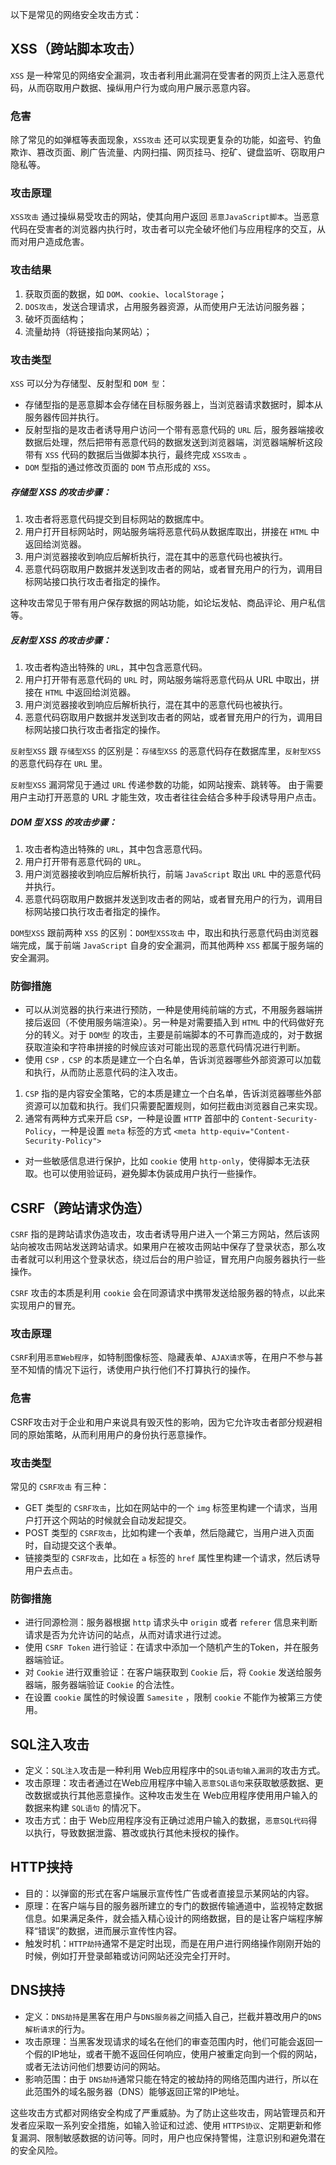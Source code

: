 以下是常见的网络安全攻击方式：
## XSS（跨站脚本攻击）
`XSS` 是一种常见的网络安全漏洞，攻击者利用此漏洞在受害者的网页上注入恶意代码，从而窃取用户数据、操纵用户行为或向用户展示恶意内容。
### 危害
除了常见的如弹框等表面现象，`XSS攻击` 还可以实现更复杂的功能，如盗号、钓鱼欺诈、篡改页面、刷广告流量、内网扫描、网页挂马、挖矿、键盘监听、窃取用户隐私等。
### 攻击原理
`XSS攻击` 通过操纵易受攻击的网站，使其向用户返回 `恶意JavaScript脚本`。当恶意代码在受害者的浏览器内执行时，攻击者可以完全破坏他们与应用程序的交互，从而对用户造成危害。
### 攻击结果
1. 获取页面的数据，如 `DOM`、`cookie`、`localStorage`；
2. `DOS攻击`，发送合理请求，占用服务器资源，从而使用户无法访问服务器；
3. 破坏页面结构；
4. 流量劫持（将链接指向某网站）；
### 攻击类型
`XSS` 可以分为存储型、反射型和 `DOM 型`：
* 存储型指的是恶意脚本会存储在目标服务器上，当浏览器请求数据时，脚本从服务器传回并执行。
* 反射型指的是攻击者诱导用户访问一个带有恶意代码的 `URL` 后，服务器端接收数据后处理，然后把带有恶意代码的数据发送到浏览器端，浏览器端解析这段带有 `XSS` 代码的数据后当做脚本执行，最终完成 `XSS攻击` 。 
* `DOM` 型指的通过修改页面的 `DOM` 节点形成的 `XSS`。

##### 存储型 XSS 的攻击步骤： 
1. 攻击者将恶意代码提交到⽬标⽹站的数据库中。 
2. ⽤户打开⽬标⽹站时，⽹站服务端将恶意代码从数据库取出，拼接在 `HTML` 中返回给浏览器。 
3. ⽤户浏览器接收到响应后解析执⾏，混在其中的恶意代码也被执⾏。 
4. 恶意代码窃取⽤户数据并发送到攻击者的⽹站，或者冒充⽤户的⾏为，调⽤⽬标⽹站接⼝执⾏攻击者指定的操作。 

这种攻击常⻅于带有⽤户保存数据的⽹站功能，如论坛发帖、商品评论、⽤户私信等。

##### 反射型 XSS 的攻击步骤： 
1. 攻击者构造出特殊的 `URL`，其中包含恶意代码。 
2. ⽤户打开带有恶意代码的 `URL` 时，⽹站服务端将恶意代码从 URL 中取出，拼接在 `HTML` 中返回给浏览器。 
3. ⽤户浏览器接收到响应后解析执⾏，混在其中的恶意代码也被执⾏。 
4. 恶意代码窃取⽤户数据并发送到攻击者的⽹站，或者冒充⽤户的⾏为，调⽤⽬标⽹站接⼝执⾏攻击者指定的操作。 

`反射型XSS` 跟 `存储型XSS` 的区别是：`存储型XSS` 的恶意代码存在数据库⾥，`反射型XSS` 的恶意代码存在 `URL` ⾥。 

`反射型XSS` 漏洞常⻅于通过 `URL` 传递参数的功能，如⽹站搜索、跳转等。 由于需要⽤户主动打开恶意的 URL 才能⽣效，攻击者往往会结合多种⼿段诱导⽤户点击。  

##### DOM 型 XSS 的攻击步骤： 
1. 攻击者构造出特殊的 `URL`，其中包含恶意代码。 
2. ⽤户打开带有恶意代码的 `URL`。 
3. ⽤户浏览器接收到响应后解析执⾏，前端 `JavaScript` 取出 `URL` 中的恶意代码并执⾏。 
4. 恶意代码窃取⽤户数据并发送到攻击者的⽹站，或者冒充⽤户的⾏为，调⽤⽬标⽹站接⼝执⾏攻击者指定的操作。 

`DOM型XSS` 跟前两种 `XSS` 的区别：`DOM型XSS攻击` 中，取出和执⾏恶意代码由浏览器端完成，属于前端 `JavaScript` ⾃身的安全漏洞，⽽其他两种 `XSS` 都属于服务端的安全漏洞。 

### 防御措施
* 可以从浏览器的执行来进行预防，一种是使用纯前端的方式，不用服务器端拼接后返回（不使用服务端渲染）。另一种是对需要插入到 `HTML` 中的代码做好充分的转义。对于 `DOM型` 的攻击，主要是前端脚本的不可靠而造成的，对于数据获取渲染和字符串拼接的时候应该对可能出现的恶意代码情况进行判断。
* 使用 `CSP` `，CSP` 的本质是建立一个白名单，告诉浏览器哪些外部资源可以加载和执行，从而防止恶意代码的注入攻击。
1. `CSP` 指的是内容安全策略，它的本质是建立一个白名单，告诉浏览器哪些外部资源可以加载和执行。我们只需要配置规则，如何拦截由浏览器自己来实现。
2. 通常有两种方式来开启 `CSP`，一种是设置 `HTTP` 首部中的 `Content-Security-Policy`，一种是设置 `meta` 标签的方式 `<meta http-equiv="Content-Security-Policy">`
* 对一些敏感信息进行保护，比如 `cookie` 使用 `http-only`，使得脚本无法获取。也可以使用验证码，避免脚本伪装成用户执行一些操作。
  
## CSRF（跨站请求伪造）
`CSRF` 指的是跨站请求伪造攻击，攻击者诱导用户进入一个第三方网站，然后该网站向被攻击网站发送跨站请求。如果用户在被攻击网站中保存了登录状态，那么攻击者就可以利用这个登录状态，绕过后台的用户验证，冒充用户向服务器执行一些操作。

`CSRF` 攻击的本质是利用 `cookie` 会在同源请求中携带发送给服务器的特点，以此来实现用户的冒充。
### 攻击原理
`CSRF`利用`恶意Web程序`，如特制图像标签、隐藏表单、`AJAX请求`等，在用户不参与甚至不知情的情况下运行，诱使用户执行他们不打算执行的操作。
### 危害
CSRF攻击对于企业和用户来说具有毁灭性的影响，因为它允许攻击者部分规避相同的原始策略，从而利用用户的身份执行恶意操作。
### 攻击类型
常见的 `CSRF攻击` 有三种：
* GET 类型的 `CSRF攻击`，比如在网站中的一个 `img` 标签里构建一个请求，当用户打开这个网站的时候就会自动发起提交。
* POST 类型的 `CSRF攻击`，比如构建一个表单，然后隐藏它，当用户进入页面时，自动提交这个表单。
* 链接类型的 `CSRF攻击`，比如在 `a` 标签的 `href` 属性里构建一个请求，然后诱导用户去点击。
### 防御措施
* 进行同源检测：服务器根据 `http` 请求头中 `origin` 或者 `referer` 信息来判断请求是否为允许访问的站点，从而对请求进行过滤。
* 使用 `CSRF Token` 进行验证：在请求中添加一个随机产生的Token，并在服务器端验证。
* 对 `Cookie` 进行双重验证：在客户端获取到 `Cookie` 后，将 `Cookie` 发送给服务器端，服务器端验证 `Cookie` 的合法性。
* 在设置 `cookie` 属性的时候设置 `Samesite` ，限制 `cookie` 不能作为被第三方使用。

## SQL注入攻击
* 定义：`SQL注入`攻击是一种利用 Web应用程序中的`SQL语句输入漏洞`的攻击方式。
* 攻击原理：攻击者通过在Web应用程序中输入`恶意SQL语句`来获取敏感数据、更改数据或执行其他恶意操作。这种攻击发生在 Web应用程序使用用户输入的数据来构建 `SQL语句` 的情况下。
* 攻击方式：由于 Web应用程序没有正确过滤用户输入的数据，`恶意SQL代码`得以执行，导致数据泄露、篡改或执行其他未授权的操作。
  
## HTTP挟持
* 目的：以弹窗的形式在客户端展示宣传性广告或者直接显示某网站的内容。
* 原理：在客户端与目的服务器所建立的专门的数据传输通道中，监视特定数据信息。如果满足条件，就会插入精心设计的网络数据，目的是让客户端程序解释“错误”的数据，进而展示宣传性内容。
* 触发时机：`HTTP劫持`通常不是定时出现，而是在用户进行网络操作刚刚开始的时候，例如打开登录邮箱或访问网站还没完全打开时。

## DNS挟持
* 定义：`DNS劫持`是黑客在用户与`DNS服务器`之间插入自己，拦截并篡改用户的`DNS解析请求`的行为。
* 攻击原理：当黑客发现请求的域名在他们的审查范围内时，他们可能会返回一个假的IP地址，或者干脆不返回任何响应，使用户被重定向到一个假的网站，或者无法访问他们想要访问的网站。
* 影响范围：由于 `DNS劫持`通常只能在特定的被劫持的网络范围内进行，所以在此范围外的域名服务器（DNS）能够返回正常的IP地址。
  
这些攻击方式都对网络安全构成了严重威胁。为了防止这些攻击，网站管理员和开发者应采取一系列安全措施，如输入验证和过滤、使用 `HTTPS协议`、定期更新和修复漏洞、限制敏感数据的访问等。同时，用户也应保持警惕，注意识别和避免潜在的安全风险。
